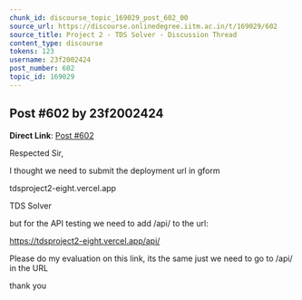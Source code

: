 ```yaml
---
chunk_id: discourse_topic_169029_post_602_00
source_url: https://discourse.onlinedegree.iitm.ac.in/t/169029/602
source_title: Project 2 - TDS Solver - Discussion Thread
content_type: discourse
tokens: 123
username: 23f2002424
post_number: 602
topic_id: 169029
---
```


## Post #602 by 23f2002424

**Direct Link**: [Post #602](https://discourse.onlinedegree.iitm.ac.in/t/169029/602)

Respected Sir,

I thought we need to submit the deployment url in gform

tdsproject2-eight.vercel.app

TDS Solver

but for the API testing we need to add /api/ to the url:

https://tdsproject2-eight.vercel.app/api/

Please do my evaluation on this link, its the same just we need to go to /api/ in the URL

thank you
